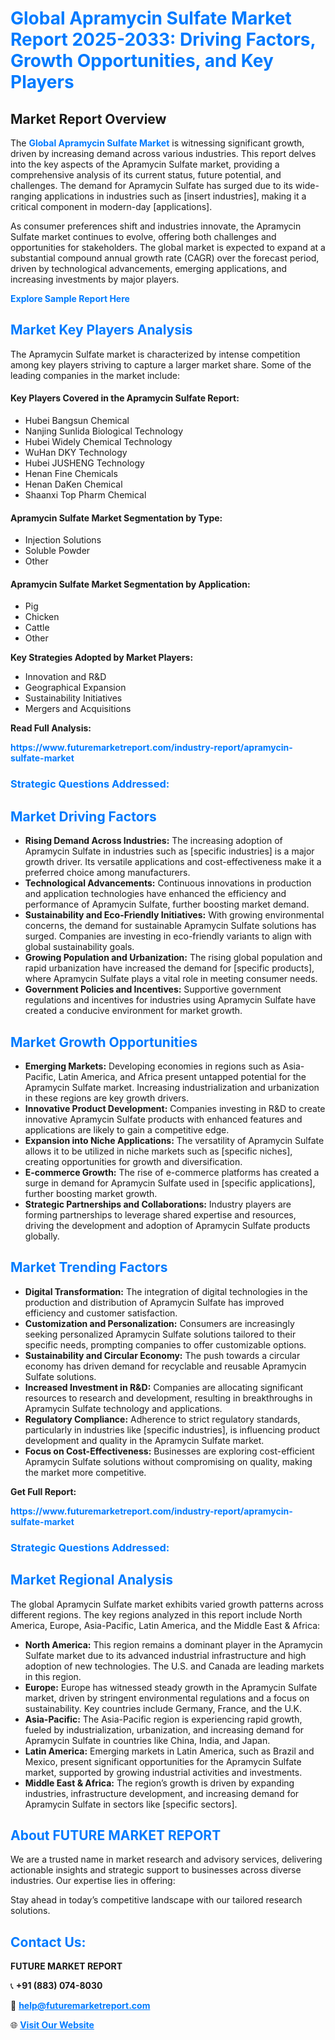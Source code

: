 <h1 style="color: #007BFF;">Global Apramycin Sulfate Market Report 2025-2033: Driving Factors, Growth Opportunities, and Key Players</h1>

<section id="overview">
<h2>Market Report Overview</h2>
<p>The <a href="https://www.futuremarketreport.com/industry-report/apramycin-sulfate-market" style="color: #007BFF; text-decoration: none;"><strong>Global Apramycin Sulfate Market</strong></a> is witnessing significant growth, driven by increasing demand across various industries. This report delves into the key aspects of the Apramycin Sulfate market, providing a comprehensive analysis of its current status, future potential, and challenges. The demand for Apramycin Sulfate has surged due to its wide-ranging applications in industries such as [insert industries], making it a critical component in modern-day [applications].</p>
<p>As consumer preferences shift and industries innovate, the Apramycin Sulfate market continues to evolve, offering both challenges and opportunities for stakeholders. The global market is expected to expand at a substantial compound annual growth rate (CAGR) over the forecast period, driven by technological advancements, emerging applications, and increasing investments by major players.</p>
</section>

<section id="overview">
<p><a href="https://www.futuremarketreport.com/request-sample/reportId=102572" style="color: #007BFF; text-decoration: none;"><strong>Explore Sample Report Here</strong></a></p>
</section>

<section id="key-players">
<h2 style="color: #007BFF;">Market Key Players Analysis</h2>
<p>The Apramycin Sulfate market is characterized by intense competition among key players striving to capture a larger market share. Some of the leading companies in the market include:</p>
<h4>Key Players Covered in the Apramycin Sulfate Report:</h4>
<ul><li>Hubei Bangsun Chemical</li><li>Nanjing Sunlida Biological Technology</li><li>Hubei Widely Chemical Technology</li><li>WuHan DKY Technology</li><li>Hubei JUSHENG Technology</li><li>Henan Fine Chemicals</li><li>Henan DaKen Chemical</li><li>Shaanxi Top Pharm Chemical</li></ul>
<h4>Apramycin Sulfate Market Segmentation by Type:</h4>
<ul><li>Injection Solutions</li><li>Soluble Powder</li><li>Other</li></ul>

<h4>Apramycin Sulfate Market Segmentation by Application:</h4>
<ul><li>Pig</li><li>Chicken</li><li>Cattle</li><li>Other</li></ul>
<p><strong>Key Strategies Adopted by Market Players:</strong></p>
<ul>
<li>Innovation and R&D</li>
<li>Geographical Expansion</li>
<li>Sustainability Initiatives</li>
<li>Mergers and Acquisitions</li>
</ul>
</section>

<section>
<p><strong>Read Full Analysis: </strong></p><a href="https://www.futuremarketreport.com/industry-report/apramycin-sulfate-market" style="color: #007BFF; text-decoration: none;"><strong>https://www.futuremarketreport.com/industry-report/apramycin-sulfate-market</strong></a>
<h3 style="color: #007BFF;">Strategic Questions Addressed:</h3>
</section>

<section id="driving-factors">
<h2 style="color: #007BFF;">Market Driving Factors</h2>
<ul>
<li><strong>Rising Demand Across Industries:</strong> The increasing adoption of Apramycin Sulfate in industries such as [specific industries] is a major growth driver. Its versatile applications and cost-effectiveness make it a preferred choice among manufacturers.</li>
<li><strong>Technological Advancements:</strong> Continuous innovations in production and application technologies have enhanced the efficiency and performance of Apramycin Sulfate, further boosting market demand.</li>
<li><strong>Sustainability and Eco-Friendly Initiatives:</strong> With growing environmental concerns, the demand for sustainable Apramycin Sulfate solutions has surged. Companies are investing in eco-friendly variants to align with global sustainability goals.</li>
<li><strong>Growing Population and Urbanization:</strong> The rising global population and rapid urbanization have increased the demand for [specific products], where Apramycin Sulfate plays a vital role in meeting consumer needs.</li>
<li><strong>Government Policies and Incentives:</strong> Supportive government regulations and incentives for industries using Apramycin Sulfate have created a conducive environment for market growth.</li>
</ul>
</section>

<section id="growth-opportunities">
<h2 style="color: #007BFF;">Market Growth Opportunities</h2>
<ul>
<li><strong>Emerging Markets:</strong> Developing economies in regions such as Asia-Pacific, Latin America, and Africa present untapped potential for the Apramycin Sulfate market. Increasing industrialization and urbanization in these regions are key growth drivers.</li>
<li><strong>Innovative Product Development:</strong> Companies investing in R&D to create innovative Apramycin Sulfate products with enhanced features and applications are likely to gain a competitive edge.</li>
<li><strong>Expansion into Niche Applications:</strong> The versatility of Apramycin Sulfate allows it to be utilized in niche markets such as [specific niches], creating opportunities for growth and diversification.</li>
<li><strong>E-commerce Growth:</strong> The rise of e-commerce platforms has created a surge in demand for Apramycin Sulfate used in [specific applications], further boosting market growth.</li>
<li><strong>Strategic Partnerships and Collaborations:</strong> Industry players are forming partnerships to leverage shared expertise and resources, driving the development and adoption of Apramycin Sulfate products globally.</li>
</ul>
</section>

<section id="trending-factors">
<h2 style="color: #007BFF;">Market Trending Factors</h2>
<ul>
<li><strong>Digital Transformation:</strong> The integration of digital technologies in the production and distribution of Apramycin Sulfate has improved efficiency and customer satisfaction.</li>
<li><strong>Customization and Personalization:</strong> Consumers are increasingly seeking personalized Apramycin Sulfate solutions tailored to their specific needs, prompting companies to offer customizable options.</li>
<li><strong>Sustainability and Circular Economy:</strong> The push towards a circular economy has driven demand for recyclable and reusable Apramycin Sulfate solutions.</li>
<li><strong>Increased Investment in R&D:</strong> Companies are allocating significant resources to research and development, resulting in breakthroughs in Apramycin Sulfate technology and applications.</li>
<li><strong>Regulatory Compliance:</strong> Adherence to strict regulatory standards, particularly in industries like [specific industries], is influencing product development and quality in the Apramycin Sulfate market.</li>
<li><strong>Focus on Cost-Effectiveness:</strong> Businesses are exploring cost-efficient Apramycin Sulfate solutions without compromising on quality, making the market more competitive.</li>
</ul>
</section>

<section>
<p><strong>Get Full Report: </strong></p><a href="https://www.futuremarketreport.com/industry-report/apramycin-sulfate-market" style="color: #007BFF; text-decoration: none;"><strong>https://www.futuremarketreport.com/industry-report/apramycin-sulfate-market</strong></a>
<h3 style="color: #007BFF;">Strategic Questions Addressed:</h3>
</section>


<section id="regional-analysis">
<h2 style="color: #007BFF;">Market Regional Analysis</h2>
<p>The global Apramycin Sulfate market exhibits varied growth patterns across different regions. The key regions analyzed in this report include North America, Europe, Asia-Pacific, Latin America, and the Middle East & Africa:</p>
<ul>
<li><strong>North America:</strong> This region remains a dominant player in the Apramycin Sulfate market due to its advanced industrial infrastructure and high adoption of new technologies. The U.S. and Canada are leading markets in this region.</li>
<li><strong>Europe:</strong> Europe has witnessed steady growth in the Apramycin Sulfate market, driven by stringent environmental regulations and a focus on sustainability. Key countries include Germany, France, and the U.K.</li>
<li><strong>Asia-Pacific:</strong> The Asia-Pacific region is experiencing rapid growth, fueled by industrialization, urbanization, and increasing demand for Apramycin Sulfate in countries like China, India, and Japan.</li>
<li><strong>Latin America:</strong> Emerging markets in Latin America, such as Brazil and Mexico, present significant opportunities for the Apramycin Sulfate market, supported by growing industrial activities and investments.</li>
<li><strong>Middle East & Africa:</strong> The region’s growth is driven by expanding industries, infrastructure development, and increasing demand for Apramycin Sulfate in sectors like [specific sectors].</li>
</ul>
</section>

<footer>
<h2 style="color: #007BFF;">About FUTURE MARKET REPORT</h2>
<p>We are a trusted name in market research and advisory services, delivering actionable insights and strategic support to businesses across diverse industries. Our expertise lies in offering:</p>

<p>Stay ahead in today’s competitive landscape with our tailored research solutions.</p>

<h2 style="color: #007BFF;">Contact Us:</h2>
<p><strong>FUTURE MARKET REPORT</strong></p>
<p>📞 <strong>+91 (883) 074-8030</strong></p>
<p>📧 <strong><a href="mailto:help@futuremarketreport.com" style="color: #007BFF;">help@futuremarketreport.com</a></strong></p>
<p>🌐 <strong><a href="https://www.futuremarketreport.com/" style="color: #007BFF;">Visit Our Website</a></strong></p>
</footer>